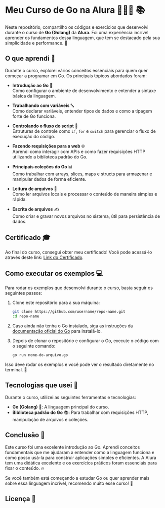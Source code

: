 # Meu Curso de Go na Alura 👨🏻‍💻 📚

Neste repositório, compartilho os códigos e exercícios que desenvolvi durante o curso de **Go (Golang)** da **Alura**. Foi uma experiência incrível aprender os fundamentos dessa linguagem, que tem se destacado pela sua simplicidade e performance. 🚀

## O que aprendi 🧠

Durante o curso, explorei vários conceitos essenciais para quem quer começar a programar em Go. Os principais tópicos abordados foram:

- **Introdução ao Go** 🌱  
  Como configurar o ambiente de desenvolvimento e entender a sintaxe básica da linguagem.

- **Trabalhando com variáveis** 🔤  
  Como declarar variáveis, entender tipos de dados e como a tipagem forte de Go funciona.

- **Controlando o fluxo do script** 🔄  
  Estruturas de controle como `if`, `for` e `switch` para gerenciar o fluxo de execução do código.

- **Fazendo requisições para a web** 🌐  
  Aprendi como interagir com APIs e como fazer requisições HTTP utilizando a biblioteca padrão do Go.

- **Principais coleções do Go** 📊  
  Como trabalhar com arrays, slices, maps e structs para armazenar e manipular dados de forma eficiente.

- **Leitura de arquivos** 📄  
  Como ler arquivos locais e processar o conteúdo de maneira simples e rápida.

- **Escrita de arquivos** ✍️  
  Como criar e gravar novos arquivos no sistema, útil para persistência de dados.

## Certificado 🎓

Ao final do curso, consegui obter meu certificado! Você pode acessá-lo através deste link: [Link do Certificado](<https://cursos.alura.com.br/certificate/19345e5d-1f99-4e67-990d-067708934ec1?lang=pt_BR>).

## Como executar os exemplos 💻

Para rodar os exemplos que desenvolvi durante o curso, basta seguir os seguintes passos:

1. Clone este repositório para a sua máquina:

    ```bash
    git clone https://github.com/username/repo-name.git
    cd repo-name
    ```

2. Caso ainda não tenha o Go instalado, siga as instruções da [documentação oficial do Go](https://golang.org/doc/install) para instalá-lo.

3. Depois de clonar o repositório e configurar o Go, execute o código com o seguinte comando:

    ```bash
    go run nome-do-arquivo.go
    ```

Isso deve rodar os exemplos e você pode ver o resultado diretamente no terminal. 👀

## Tecnologias que usei 🔧

Durante o curso, utilizei as seguintes ferramentas e tecnologias:

- **Go (Golang)** 🐹: A linguagem principal do curso.
- **Biblioteca padrão do Go** 📚: Para trabalhar com requisições HTTP, manipulação de arquivos e coleções.

## Conclusão 🏁

Este curso foi uma excelente introdução ao Go. Aprendi conceitos fundamentais que me ajudaram a entender como a linguagem funciona e como posso usá-la para construir aplicações simples e eficientes. A Alura tem uma didática excelente e os exercícios práticos foram essenciais para fixar o conteúdo. 🔥

Se você também está começando a estudar Go ou quer aprender mais sobre essa linguagem incrível, recomendo muito esse curso! 🌟

## Licença 📜

